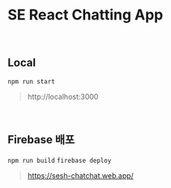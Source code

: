 # SE React Chatting App

<br/>

## Local

`npm run start`

> http://localhost:3000


<br/>


## Firebase 배포

`npm run build`
`firebase deploy`

> https://sesh-chatchat.web.app/
